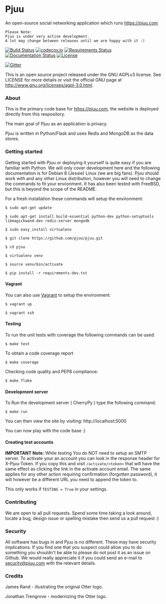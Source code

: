 # Pjuu

An open-source social networking application which runs https://pjuu.com


```
Please Note: 
Pjuu is under very active development. 
A lot may change between releases until we are happy with it :)
```

[![Build Status](https://travis-ci.org/pjuu/pjuu.svg?branch=master)](https://travis-ci.org/pjuu/pjuu?branch=master) [![codecov.io](http://codecov.io/github/pjuu/pjuu/coverage.svg?branch=master)](http://codecov.io/github/pjuu/pjuu?branch=master) [![Requirements Status](https://requires.io/github/pjuu/pjuu/requirements.svg?branch=master)](https://requires.io/github/pjuu/pjuu/requirements/?branch=master) [![Documentation Status](https://readthedocs.org/projects/pjuu/badge/?version=master&style=default)](https://pjuu.readthedocs.org/en/master/) [![License](https://img.shields.io/badge/license-AGPLv3-brightgreen.svg)](http://www.gnu.org/licenses/agpl-3.0.en.html)

[![Gitter](https://badges.gitter.im/Join%20Chat.svg)](https://gitter.im/pjuu/pjuu?utm_source=badge&utm_medium=badge&utm_campaign=pr-badge)


This is an open source project released under the GNU AGPLv3 license. See LICENSE for more details or visit the official GNU page at http://www.gnu.org/licenses/agpl-3.0.html.

### About

This is the primary code base for https://pjuu.com, the website is deployed directly from this respository.

The main goal of Pjuu as an application is privacy.

Pjuu is written in Python/Flask and uses Redis and MongoDB as the data stores.

### Getting started

Getting started with Pjuu or deploying it yourself is quite easy if you are familiar with Python. We will only cover development here and the following documentation is for Debian 8 (Jessie) Linux (we are big fans). Pjuu should work with and any other Linux distribution, however you will need to change the commands to fit your envionment. It has also been tested with FreeBSD, but this is beyond the scope of the README.

For a fresh installation these commands will setup the environment:

```
$ sudo apt-get update

$ sudo apt-get install build-essential python-dev python-setuptools libmagickwand-dev redis-server mongodb

$ sudo easy_install virtualenv

$ git clone https://github.com/pjuu/pjuu.git

$ cd pjuu

$ virtualenv venv

$ source venv/bin/activate

$ pip install -r requirements-dev.txt
```

#### Vagrant

You can also use [Vagrant](https://www.vagrantup.com/) to setup the environment:

```
$ vagrant up

$ vagrant ssh
```

#### Testing

To run the unit tests with coverage the following commands can be used:

```
$ make test
```

To obtain a code coverage report

```
$ make coverage
```

Checking code quality and PEP8 compliance:

```
$ make flake
```

#### Development server

To Run the development server ( CherryPy ) type the following command:

```
$ make run
```

You can then view the site by visiting: http://localhost:5000

You can now play with the code base :)

#### Creating test accounts

**IMPORTANT Note:**
While testing You do NOT need to setup an SMTP server. To activate your an account you can look in the response header for X-Pjuu-Token. If you copy this and visit `/activate/<token>` that will have the same effect as clicking the link in the activate account email. The same applies for any other action requiring confirmation (forgotten password), it will however be a different URL you need to append the token to.

This only works if `TESTING = True` in your settings.

### Contributing

We are open to all pull requests. Spend some time taking a look around, locate a bug, design issue or spelling mistake then send us a pull request :)

### Security

All software has bugs in and Pjuu is no different. These may have security implications. If you find one that you suspect could allow you to do something you shouldn't be able to please do not post it as an issue on Github. We would really appreciate it if you could send an e-mail to security@pjuu.com with the relevant details.

### Credits

James Rand - illustrating the original Otter logo.

Jonathan Trengrove - modernizing the Otter logo.
